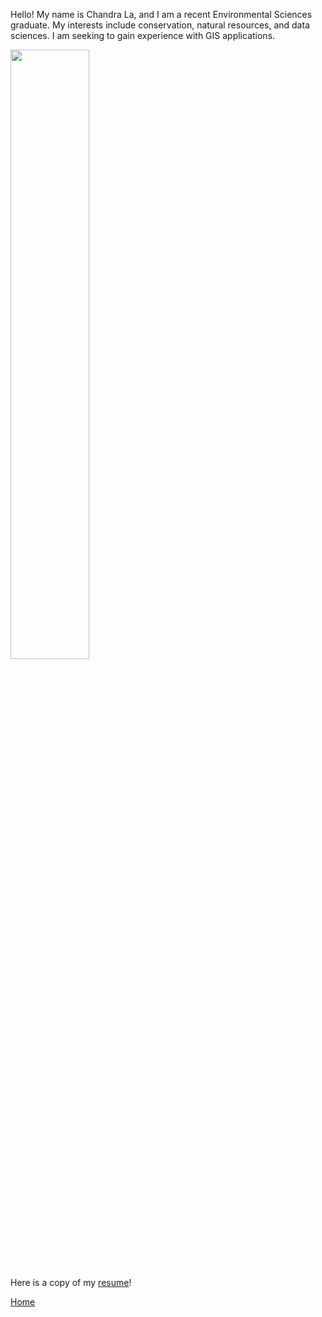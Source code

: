 Hello! My name is Chandra La, and I am a recent Environmental Sciences graduate. My interests include conservation, natural resources, and data sciences. I am seeking to gain experience with GIS applications. 

<img src="https://github.com/user-attachments/assets/3e981510-29a2-4cf3-8c9e-43fdf44fcec9" width=50% height=50%>

Here is a copy of my [resume](CV.md)!

[Home](README.md)
